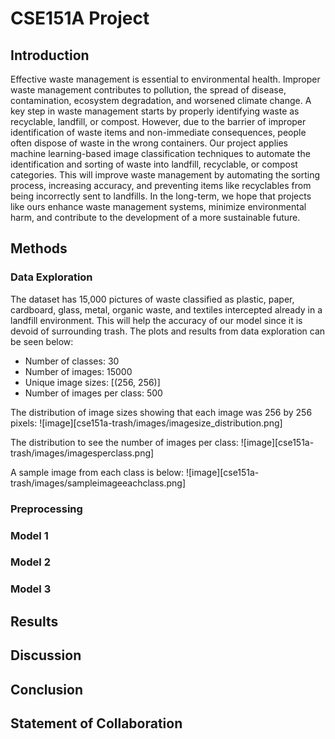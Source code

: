 # CSE151A Project
## Introduction

Effective waste management is essential to environmental health. Improper waste management contributes to pollution, the spread of disease, contamination, ecosystem degradation, and worsened climate change. A key step in waste management starts by properly identifying waste as recyclable, landfill, or compost. However, due to the barrier of improper identification of waste items and non-immediate consequences, people often dispose of waste in the wrong containers. Our project applies machine learning-based image classification techniques to automate the identification and sorting of waste into landfill, recyclable, or compost categories. This will improve waste management by automating the sorting process, increasing accuracy, and preventing items like recyclables from being incorrectly sent to landfills. In the long-term, we hope that projects like ours enhance waste management systems, minimize environmental harm, and contribute to the development of a more sustainable future.

## Methods

### Data Exploration

The dataset has 15,000 pictures of waste classified as plastic, paper, cardboard, glass, metal, organic waste, and textiles intercepted already in a landfill environment. This will help the accuracy of our model since it is devoid of surrounding trash. The plots and results from data exploration can be seen below:

- Number of classes: 30
- Number of images: 15000
- Unique image sizes: [(256, 256)]
- Number of images per class: 500

The distribution of image sizes showing that each image was 256 by 256 pixels:
![image][cse151a-trash/images/imagesize_distribution.png]

The distribution to see the number of images per class:
![image][cse151a-trash/images/imagesperclass.png]

A sample image from each class is below:
![image][cse151a-trash/images/sampleimageeachclass.png]

### Preprocessing

### Model 1

### Model 2

### Model 3

## Results

## Discussion

## Conclusion

## Statement of Collaboration
